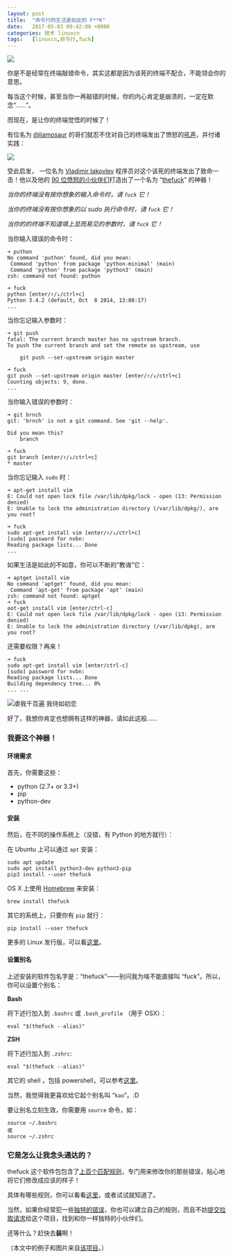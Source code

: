 ```yaml
---
layout: post
title:	"命令行的生活是如此的 F**K"
date:	2017-05-03 09:42:00 +0800 
categories:	技术 linuxcn 
tags:	[linuxcn,命令行,fuck]
---
```



![](/Asserts/Images//attachment/album/201705/03/094006s9eoysqgw9z7slzq.jpg)


你是不是经常在终端敲错命令，其实这都是因为该死的终端不配合，不能领会你的意思。


每当这个时候，甚至当你一再敲错的时候，你的内心肯定是崩溃的，一定在默念“……”。


而现在，是让你的终端觉悟的时候了！


有位名为 [@liamosaur](https://twitter.com/liamosaur/) 的哥们就忍不住对自己的终端发出了愤怒的[吼声](https://twitter.com/liamosaur/status/506975850596536320)，并付诸实践：


![](/Asserts/Images//attachment/album/201705/03/084650rjktt6969979tk8z.jpg)


受此启发， 一位名为 [Vladimir Iakovlev](https://github.com/nvbn) 程序员对这个该死的终端发出了致命一击！他以及他的 [90 位愤怒的小伙伴们](https://github.com/nvbn/thefuck/graphs/contributors)打造出了一个名为 “[thefuck](https://github.com/nvbn/thefuck)” 的神器！


*当你的终端没有按你想象的输入命令时，请 `fuck` 它！*


*当你的终端没有按你想象的以 sudo 执行命令时，请 `fuck` 它！*


*当你的的终端不知道填上显而易见的参数时，请 `fuck` 它！*


当你输入错误的命令时：



```
➜ puthon
No command 'puthon' found, did you mean:
 Command 'python' from package 'python-minimal' (main)
 Command 'python' from package 'python3' (main)
zsh: command not found: puthon

➜ fuck
python [enter/↑/↓/ctrl+c]
Python 3.4.2 (default, Oct  8 2014, 13:08:17)
...
```

当你忘记输入参数时：



```
➜ git push
fatal: The current branch master has no upstream branch.
To push the current branch and set the remote as upstream, use

    git push --set-upstream origin master

➜ fuck
git push --set-upstream origin master [enter/↑/↓/ctrl+c]
Counting objects: 9, done.
...
```

当你输入错误的参数时：



```
➜ git brnch
git: 'brnch' is not a git command. See 'git --help'.

Did you mean this?
    branch

➜ fuck
git branch [enter/↑/↓/ctrl+c]
* master
```

当你忘记输入 `sudo` 时：



```
➜ apt-get install vim
E: Could not open lock file /var/lib/dpkg/lock - open (13: Permission denied)
E: Unable to lock the administration directory (/var/lib/dpkg/), are you root?

➜ fuck
sudo apt-get install vim [enter/↑/↓/ctrl+c]
[sudo] password for nvbn:
Reading package lists... Done
...
```

如果生活是如此的不如意，你可以不断的“教诲”它：



```
➜ aptget install vim
No command 'aptget' found, did you mean:
 Command 'apt-get' from package 'apt' (main)
zsh: command not found: aptget
➜ fuck
aot-get install vim [enter/ctrl-c]
E: Could not open lock file /var/lib/dpkg/lock - open (13: Permission denied)
E: Unable to lock the administration directory (/var/lib/dpkg), are you root?
```

还需要权限？再来！



```
➜ fuck
sudo apt-get install vim [enter/ctrl-c]
[sudo] password for nvbn:
Reading package lists... Done
Building dependency tree... 0%
... ...
```

![虐我千百遍 我待如初恋](/Asserts/Images//attachment/album/201705/03/085931v3zcf73j7schslv7.gif)


好了，我想你肯定也想拥有这样的神器，请如此这般……


### 我要这个神器！


#### 环境需求


首先，你需要这些：


* python (2.7+ or 3.3+)
* pip
* python-dev


#### 安装


然后，在不同的操作系统上（没错，有 Python 的地方就行）：


在 Ubuntu 上可以通过 `apt` 安装：



```
sudo apt update
sudo apt install python3-dev python3-pip
pip3 install --user thefuck
```

OS X 上使用 [Homebrew](http://brew.sh/) 来安装：



```
brew install thefuck
```

其它的系统上，只要你有 `pip` 就行：



```
pip install --user thefuck
```

更多的 Linux 发行版，可以看[这里](https://github.com/nvbn/thefuck/wiki/Installation)。


#### 设置别名


上述安装的软件包名字是：“thefuck”——别问我为啥不能直接叫 “fuck”。所以，你可以设置个别名：


**Bash**


将下述行加入到 `.bashrc` 或 `.bash_profile` （用于 OSX）：



```
eval "$(thefuck --alias)"
```

**ZSH**


将下述行加入到 `.zshrc`:



```
eval "$(thefuck --alias)"
```

其它的 shell ，包括 powershell，可以参考[这里](https://github.com/nvbn/thefuck/wiki/Shell-aliases)。


当然，我觉得我更喜欢给它起个别名叫 “`kao`”。:D


要让别名立刻生效，你需要用 `source` 命令，如：



```
source ~/.bashrc 
或 
source ~/.zshrc
```

### 它是怎么让我念头通达的？


thefuck 这个软件包包含了[上百个匹配规则](https://github.com/nvbn/thefuck#how-it-works)，专门用来修改你的那些错误，贴心地将它们修改成应该的样子！


具体有哪些规则，你可以看看[这里](https://github.com/nvbn/thefuck#how-it-works)，或者试试就知道了。


当然，如果你经常犯一些[独特的错误](https://github.com/nvbn/thefuck/issues)，你也可以建立自己的规则，而且不妨[提交拉取请求](https://github.com/nvbn/thefuck/pulls)给这个项目，找到和你一样独特的小伙伴们。


还等什么？赶快去**装**啊！


（本文中的例子和图片来自[该项目](https://github.com/nvbn/thefuck)。）
